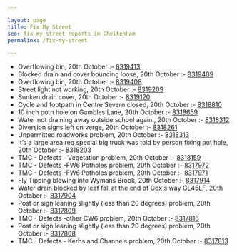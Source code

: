 ```yaml
---

layout: page
title: Fix My Street
seo: fix my street reports in Cheltenham
permalink: /fix-my-street

---
```


<!-- fix_marker starts -->

- Overflowing bin, 20th October :- [8319413](https://www.fixmystreet.com/report/8319413)
- Blocked drain and cover bouncing loose, 20th October :- [8319409](https://www.fixmystreet.com/report/8319409)
- Overflowing bin, 20th October :- [8319408](https://www.fixmystreet.com/report/8319408)
- Street light not working, 20th October :- [8319209](https://www.fixmystreet.com/report/8319209)
- Sunken drain cover, 20th October :- [8319120](https://www.fixmystreet.com/report/8319120)
- Cycle and footpath in Centre Severn closed, 20th October :- [8318810](https://www.fixmystreet.com/report/8318810)
- 10 inch poth hole on Gambles Lane, 20th October :- [8318659](https://www.fixmystreet.com/report/8318659)
- Water not draining away outside school again., 20th October :- [8318312](https://www.fixmystreet.com/report/8318312)
- Diversion signs left on verge, 20th October :- [8318261](https://www.fixmystreet.com/report/8318261)
- Unpermitted roadworks problem, 20th October :- [8318313](https://www.fixmystreet.com/report/8318313)
- It’s a large area req special big truck was told by person fixing pot hole, 20th October :- [8318203](https://www.fixmystreet.com/report/8318203)
- TMC - Defects - Vegetation problem, 20th October :- [8318159](https://www.fixmystreet.com/report/8318159)
- TMC - Defects -FW6 Potholes problem, 20th October :- [8317972](https://www.fixmystreet.com/report/8317972)
- TMC - Defects -FW6 Potholes problem, 20th October :- [8317971](https://www.fixmystreet.com/report/8317971)
- Fly Tipping blowing into Wymans Brook, 20th October :- [8317914](https://www.fixmystreet.com/report/8317914)
- Water drain blocked by leaf fall at the end of Cox's way GL45LF, 20th October :- [8317904](https://www.fixmystreet.com/report/8317904)
- Post or sign leaning slightly (less than 20 degrees) problem, 20th October :- [8317809](https://www.fixmystreet.com/report/8317809)
- TMC - Defects -other CW6 problem, 20th October :- [8317816](https://www.fixmystreet.com/report/8317816)
- Post or sign leaning slightly (less than 20 degrees) problem, 20th October :- [8317808](https://www.fixmystreet.com/report/8317808)
- TMC - Defects - Kerbs and Channels problem, 20th October :- [8317813](https://www.fixmystreet.com/report/8317813)

<!-- fix_marker ends -->